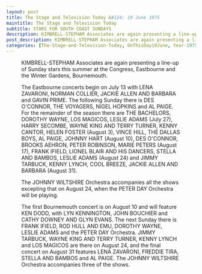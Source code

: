 ```yaml
---
layout: post
title: The Stage and Television Today &#124; 19 June 1975
maintitle: The Stage and Television Today
subtitle: STARS FOR SOUTH COAST SUNDAYS
description: KIMBRELL-STEPHAM Associates are again presenting a line-up of Sunday stars this summer at the Congress, Eastbourne and the Winter Gardens, Bournemouth.
post_description: KIMBRELL-STEPHAM Associates are again presenting a line-up of Sunday stars this summer at the Congress, Eastbourne and the Winter Gardens, Bournemouth.
categories: [The-Stage-and-Television-Today, OnThisDay19June, Year-1975]
---
```


<figure class="fig3">
<div class="CardLayout">
<div class="CardItem">
<p>KIMBRELL-STEPHAM Associates are again presenting a line-up of Sunday stars this summer at the Congress, Eastbourne and the Winter Gardens, Bournemouth.</p>
<p>The Eastbourne concerts begin on July 13 with LENA ZAVARONI, NORMAN COLLIER, JACKIE ALLEN AND BARBARA and GAVIN PRIME. The following Sunday there is DES O'CONNOR, THE VOYAGERS, NIGEL HOPKINS and AL PAIGE. For the remainder of the season there are THE BACHELORS, DOROTHY WAYNE, LOS MAGICOS, LESLIE ADAMS (July 27), HARRY SECOMBE, WAYNE KING AND TERRY TURNER, KENNY CANTOR, HELEN FOSTER (August 3), VINCE HILL, THE DALLAS BOYS, AL PAIGE, JOHNNY HART (August 10), DES O'CONNOR, BROOKS AEHRON, PETER ROBINSON, MARIE PETERS (August 17), FRANK IFIELD, LIONEL BLAIR AND HIS DANCERS, STELLA AND BAMBOS, LESLIE ADAMS (August 24) and JIMMY TARBUCK, KENNY LYNCH, COOL BREEZE, JACKIE ALLEN AND BARBARA (August 31).</p>
<p>The JOHNNY WILTSHIRE Orchestra accompanies all the shows excepting that on August 24, when the PETER DAY Orchestra will be playing.</p>
<p>The first Bournemouth concert is on August 10 and will feature KEN DODD, with LYN KENNINGTON, JOHN BOUCHIER and CATHY DOWNEY AND GLYN EVANS. The next Sunday there is FRANK IFIELD, ROD HULL AND EMU, DOROTHY WAYNE, LESLIE ADAMS and the PETER DAY Orchestra. JIMMY TARBUCK, WAYNE KING AND TERRY TURNER, KENNY LYNCH and LOS MAGICOS are there on August 24, and the final concert on August 31 features LENA ZAVARONI, FREDDIE TIRA, STELLA AND BAMBOS and AL PAIGE. The JOHNNY WILTSHIRE Orchestra accompanies three of the shows.</p>
</div></div>
</figure>
